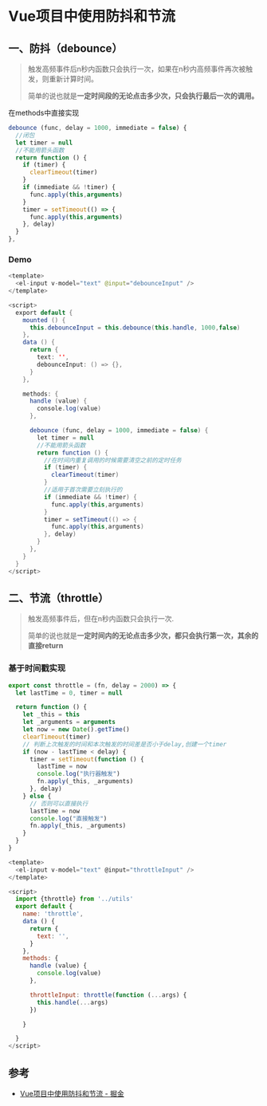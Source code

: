 # Vue项目中使用防抖和节流

## 一、防抖（debounce）

> 触发高频事件后n秒内函数只会执行一次，如果在n秒内高频事件再次被触发，则重新计算时间。
>
> 简单的说也就是**一定时间段的无论点击多少次，只会执行最后一次的调用。**

在methods中直接实现

```js
debounce (func, delay = 1000, immediate = false) {
  //闭包
  let timer = null
  //不能用箭头函数
  return function () {
    if (timer) {
      clearTimeout(timer)
    }
    if (immediate && !timer) {
      func.apply(this,arguments)
    }
    timer = setTimeout(() => {
      func.apply(this,arguments)
    }, delay)
  }
},
```

### Demo

```java
<template>
  <el-input v-model="text" @input="debounceInput" />
</template>

<script>
  export default {
    mounted () {
      this.debounceInput = this.debounce(this.handle, 1000,false)
    },
    data () {
      return {
        text: '',
        debounceInput: () => {},
      }
    },

    methods: {
      handle (value) {
        console.log(value)
      },

      debounce (func, delay = 1000, immediate = false) {
        let timer = null
        //不能用箭头函数
        return function () {
          //在时间内重复调用的时候需要清空之前的定时任务
          if (timer) {
            clearTimeout(timer)
          }
          //适用于首次需要立刻执行的
          if (immediate && !timer) {
            func.apply(this,arguments)
          }
          timer = setTimeout(() => {
            func.apply(this,arguments)
          }, delay)
        }
      },
    }
  }
</script>
```

## 二、节流（throttle）

> 触发高频事件后，但在n秒内函数只会执行一次.
>
> 简单的说也就是**一定时间内的无论点击多少次，都只会执行第一次，其余的直接return**

### 基于时间戳实现

```js
export const throttle = (fn, delay = 2000) => {
  let lastTime = 0, timer = null

  return function () {
    let _this = this
    let _arguments = arguments
    let now = new Date().getTime()
    clearTimeout(timer)
    // 判断上次触发的时间和本次触发的时间差是否小于delay,创建一个timer
    if (now - lastTime < delay) {
      timer = setTimeout(function () {
        lastTime = now
        console.log("执行器触发")
        fn.apply(_this, _arguments)
      }, delay)
    } else {
      // 否则可以直接执行
      lastTime = now
      console.log("直接触发")
      fn.apply(_this, _arguments)
    }
  }
}
```

```js
<template>
  <el-input v-model="text" @input="throttleInput" />
</template>

<script>
  import {throttle} from '../utils'
  export default {
    name: 'throttle',
    data () {
      return {
        text: '',
      }
    },
    methods: {
      handle (value) {
        console.log(value)
      },

      throttleInput: throttle(function (...args) {
        this.handle(...args)
      })

    }

  }
</script>
```

## 参考

- [Vue项目中使用防抖和节流 - 掘金](https://juejin.cn/post/7006257717820162056)